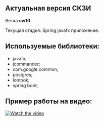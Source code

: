 ## Актуальная версия СКЗИ 
 Ветка **cw10**.
 
 Текущая стадия: Spring javafx приложение.

## Используемые библиотеки:
* javafx;
* jcommander;
* com.google.common;
* postgres;
* lombok;
* spring boot;

## Пример работы на видео:

[![Watch the video](https://img.youtube.com/vi/vnIS6kJiliA/maxresdefault.jpg)](https://youtu.be/-7XoboKTiiE) 


